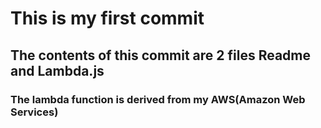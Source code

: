 # This is my first commit 
## The contents of this commit are 2 files Readme and Lambda.js
### The lambda function is derived from my AWS(Amazon Web Services)

